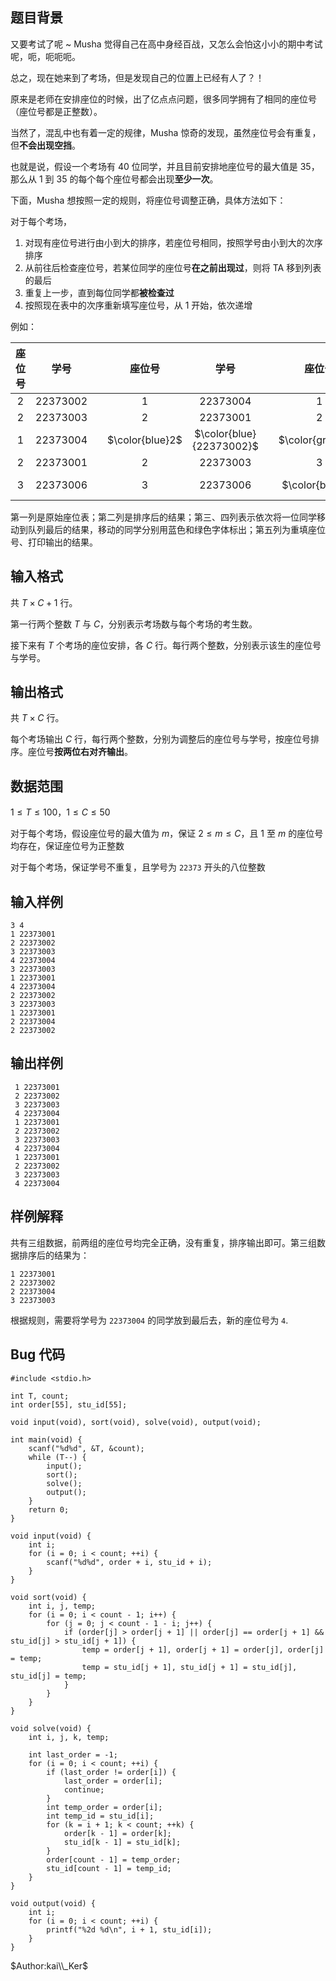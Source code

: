 ## 题目背景

又要考试了呢 ~ Musha 觉得自己在高中身经百战，又怎么会怕这小小的期中考试呢，呃，呃呃呃。

总之，现在她来到了考场，但是发现自己的位置上已经有人了？！

原来是老师在安排座位的时候，出了亿点点问题，很多同学拥有了相同的座位号（座位号都是正整数）。

当然了，混乱中也有着一定的规律，Musha 惊奇的发现，虽然座位号会有重复，但**不会出现空挡**。

也就是说，假设一个考场有 40 位同学，并且目前安排地座位号的最大值是 35，那么从 1 到 35 的每个每个座位号都会出现**至少一次**。

下面，Musha 想按照一定的规则，将座位号调整正确，具体方法如下：

对于每个考场，

1. 对现有座位号进行由小到大的排序，若座位号相同，按照学号由小到大的次序排序
2. 从前往后检查座位号，若某位同学的座位号**在之前出现过**，则将 TA 移到列表的最后
3. 重复上一步，直到每位同学都**被检查过**
4. 按照现在表中的次序重新填写座位号，从 1 开始，依次递增

例如：

| 座位号 | 学号 |  | 座位号 | 学号 |  | 座位号 | 学号 |  | 座位号 | 学号 |  | 座位号 | 学号 |
| :---: | :---: | :---: | :---: | :---: | :---: | :---: | :---: | :---: | :---: | :---: | :---: | :---: | :---: |
| 2 | 22373002 |  | 1 | 22373004 |  | 1 | 22373004 |  | 1 | 22373004 |  | 1 | 22373004 |
| 2 | 22373003 |  | 2 | 22373001 |  | 2 | 22373001 |  | 2 | 22373001 |  | 2 | 22373001 |
| 1 | 22373004 |  | $\color{blue}2$ | $\color{blue}{22373002}$ |  | $\color{green}2$ | $\color{green}{22373003}$ |  | 3 | 22373006 |  | 3 | 22373006 |
| 2 | 22373001 |  | 2 | 22373003 |  | 3 | 22373006 |  | 2 | 22373002 |  | 4 | 22373002 |
| 3 | 22373006 |  | 3 | 22373006 |  | $\color{blue}2$ | $\color{blue}{22373002}$ |  | $\color{green}2$ | $\color{green}{22373003}$ |  | 5 | 22373003 |

第一列是原始座位表；第二列是排序后的结果；第三、四列表示依次将一位同学移动到队列最后的结果，移动的同学分别用蓝色和绿色字体标出；第五列为重填座位号、打印输出的结果。

## 输入格式

共 $T \times C + 1$ 行。

第一行两个整数 $T$ 与 $C$，分别表示考场数与每个考场的考生数。

接下来有 $T$ 个考场的座位安排，各 $C$ 行。每行两个整数，分别表示该生的座位号与学号。


## 输出格式

共 $T \times C$ 行。

每个考场输出 $C$ 行，每行两个整数，分别为调整后的座位号与学号，按座位号排序。座位号**按两位右对齐输出**。


## 数据范围

$1 \leqslant T \leqslant 100$，$1 \leqslant C \leqslant 50$

对于每个考场，假设座位号的最大值为 $m$，保证 $2 \leqslant m \leqslant C$，且 $1$ 至 $m$ 的座位号均存在，保证座位号为正整数

对于每个考场，保证学号不重复，且学号为 `22373` 开头的八位整数


## 输入样例

    3 4
    1 22373001
    2 22373002
    3 22373003
    4 22373004
    3 22373003
    1 22373001
    4 22373004
    2 22373002
    3 22373003
    1 22373001
    2 22373004
    2 22373002

## 输出样例

     1 22373001
     2 22373002
     3 22373003
     4 22373004
     1 22373001
     2 22373002
     3 22373003
     4 22373004
     1 22373001
     2 22373002
     3 22373003
     4 22373004

## 样例解释

共有三组数据，前两组的座位号均完全正确，没有重复，排序输出即可。第三组数据排序后的结果为：

    1 22373001
    2 22373002
    2 22373004
    3 22373003

根据规则，需要将学号为 `22373004` 的同学放到最后去，新的座位号为 `4`.

## Bug 代码

    #include <stdio.h>

    int T, count;
    int order[55], stu_id[55];

    void input(void), sort(void), solve(void), output(void);

    int main(void) {
        scanf("%d%d", &T, &count);
        while (T--) {
            input();
            sort();
            solve();
            output();
        }
        return 0;
    }

    void input(void) {
        int i;
        for (i = 0; i < count; ++i) {
            scanf("%d%d", order + i, stu_id + i);
        }
    }

    void sort(void) {
        int i, j, temp;
        for (i = 0; i < count - 1; i++) {
            for (j = 0; j < count - 1 - i; j++) {
                if (order[j] > order[j + 1] || order[j] == order[j + 1] && stu_id[j] > stu_id[j + 1]) {
                    temp = order[j + 1], order[j + 1] = order[j], order[j] = temp;
                    temp = stu_id[j + 1], stu_id[j + 1] = stu_id[j], stu_id[j] = temp;
                }
            }
        }
    }

    void solve(void) {
        int i, j, k, temp;

        int last_order = -1;
        for (i = 0; i < count; ++i) {
            if (last_order != order[i]) {
                last_order = order[i];
                continue;
            }
            int temp_order = order[i];
            int temp_id = stu_id[i];
            for (k = i + 1; k < count; ++k) {
                order[k - 1] = order[k];
                stu_id[k - 1] = stu_id[k];
            }
            order[count - 1] = temp_order;
            stu_id[count - 1] = temp_id;
        }
    }

    void output(void) {
        int i;
        for (i = 0; i < count; ++i) {
            printf("%2d %d\n", i + 1, stu_id[i]);
        }
    }


$Author:kai\\_Ker$